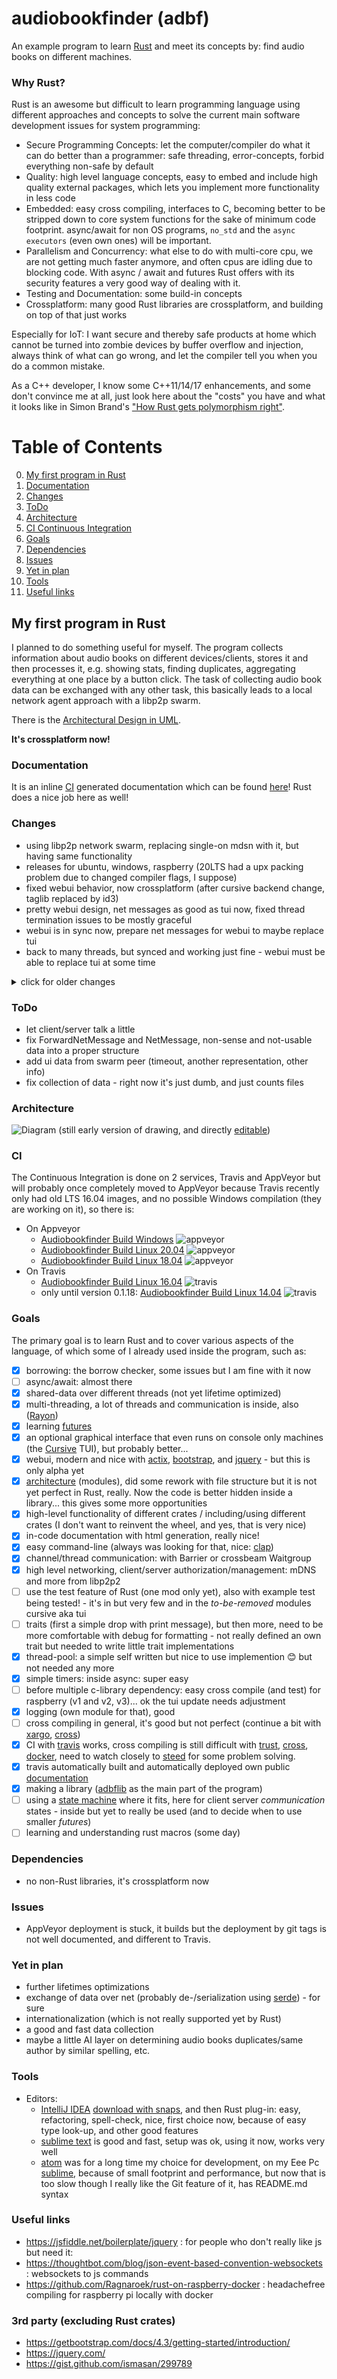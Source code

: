 # audiobookfinder (adbf)
An example program to learn [Rust](https://www.rust-lang.org/) and meet its concepts by: find audio books on different machines.

### Why Rust?
Rust is an awesome but difficult to learn programming language using different approaches and concepts to solve the current main software development issues for system programming:
 * Secure Programming Concepts: let the computer/compiler do what it can do better than a programmer: safe threading, error-concepts, forbid everything non-safe by default
 * Quality: high level language concepts, easy to embed and include high quality external packages, which lets you implement more functionality in less code
 * Embedded: easy cross compiling, interfaces to C, becoming better to be stripped down to core system functions for the sake of minimum code footprint. async/await for non OS programs, `no_std` and the `async executors` (even own ones) will be important.
 * Parallelism and Concurrency: what else to do with multi-core cpu, we are not getting much faster anymore, and often cpus are idling due to blocking code. With async / await and futures Rust offers with its security features a very good way of dealing with it. 
 * Testing and Documentation: some build-in concepts
 * Crossplatform: many good Rust libraries are crossplatform, and building on top of that just works

Especially for IoT: I want secure and thereby safe products at home which cannot be turned into zombie devices by buffer overflow and injection, always think of what can go wrong, and let the compiler tell you when you do a common mistake.

As a C++ developer, I know some C++11/14/17 enhancements, and some don't convince me at all, just look here about the "costs" you have and what it looks like in Simon Brand's ["How Rust gets polymorphism right"](https://www.youtube.com/watch?v=VSlBhAOLtFA).


# Table of Contents
0. [My first program in Rust](#my-first-program-in-rust)
1. [Documentation](#documentation)
2. [Changes](#changes)
3. [ToDo](#todo)
4. [Architecture](#architecture)
5. [CI Continuous Integration](#CI)
6. [Goals](#goals)
7. [Dependencies](#dependencies)
8. [Issues](#issues)
9. [Yet in plan](#yet-in-plan)
10. [Tools](#tools)
11. [Useful links](#useful-links)

## My first program in Rust
I planned to do something useful for myself. The program collects information about audio books on different devices/clients, stores it and then processes it, e.g. showing stats, finding duplicates, aggregating everything at one place by a button click.
The task of collecting audio book data can be exchanged with any other task, this basically leads to a local network agent approach with a libp2p swarm.

There is the [Architectural Design in UML](#architecture).

__It's crossplatform now!__


### Documentation
It is an inline [CI](https://travis-ci.org/electricherd/audiobookfinder/) generated documentation which can be found [here](https://electricherd.github.io/audiobookfinder/audiobookfinder/index.html)! Rust does a nice job here as well!

### Changes
* using libp2p network swarm, replacing single-on mdsn with it, but having same functionality
* releases for ubuntu, windows, raspberry (20LTS had a upx packing problem due to changed compiler flags, I suppose)
* fixed webui behavior, now crossplatform (after cursive backend change, taglib replaced by id3)
* pretty webui design, net messages as good as tui now, fixed thread termination issues to be mostly graceful
* webui is in sync now, prepare net messages for webui to maybe replace tui
* back to many threads, but synced and working just fine - webui must be able to replace tui at some time

<details>
  <summary>click for older changes</summary>

    * fixed up many older problems, yet ready for libp2p migration for communication over net
    * cleaned up yet inactivated parts: former ssh connection, state machine replacement
    * introducing a nice way to sync threads on startup by creating a channel, send its sender to main thread and block own thread until sender is sent back to self controlled receiver.
    * trying upx in CI builds again
    * migrated first too many native threads to async green threads, as also most dependant external crates use more general futures approach. It's yet a bit confusing and inconsistant but problem were rayon thread iterator and cursive as thread dependant. But I am about to like and understand async/await quite well, also the consequences for embedded development :grin:
    * bumped to Rust 2018 features async/await in net module using futures in few occasion, but will continue with that
    * version changes of different used crates
    * changed this README, to add version changes to *Changes*, re-ordered, and made [Goals](#goals) as a check list, bumped version to v
    * updated various dependency packages from Rust libraries [actix](https://actix.rs/) (there was a dependency lock for a longer time) to [bootstrap](https://getbootstrap.com/), and [jquery](https://jquery.com).
    * added small key generation documentation in `README-release.md`
    * preparing cross compile for banana pi (Dockerfile)
    * added and will later moving from [travis](https://travis-ci.org/) to [AppVeyor](https://www.appveyor.com/) which doesn't lack bionic 18.04 builds and possibility for Windows builds (AppVeyor was primarily used for Windows builds, Travis for Linux in Rust, so documentation for Linux and Rust builds in AppVeyor is quite bad ... testing)
    * cleaned up changes list, switched to [sublime text](https://www.sublimetext.com) instead of [atom](https://atom.io/) as editor
    * trying xargo instead of cargo to compile (possible problems with std in cross compiling, and optimizations), but only works with nightly.
    * cleaned up deployment, added a release readme, licence to deploy as well
    * repaired deployment of binaries, including stripped and packed binaries (upx optimization doesn't work somehow)
    * included (should work fully offline later, all MIT licensed) 3rdparty css, js-scripts ([jquery](https://jquery.com),[bootstrap](https://getbootstrap.com/)) and all pages hard-included in to webserver (no loading of files, yet for development still possible), added state for server, connected websocket, designed a favicon plus logo
    * added basic webui support: http-server with websockets ([actix](https://actix.rs)), a single page application, the page and websockets are already there.
    * added architecture graphics using [draw.io](https://draw.io), which is awesome. Also connectable by [github support](https://about.draw.io/github-support/) directly via [this](https://www.draw.io/?mode=github) ([howTo](https://github.com/jgraph/drawio-github)).
    * state machine not yet used (need to think more about "futures" architecture and understand futures and how to combine)
    * the client ssh connector (com_client) is behind a state machine (to have reconnect and similar easily)
    * replaced [id3](https://github.com/jameshurst/rust-id3) with [taglib](https://github.com/ebassi/taglib-rust/) (more external libs, but many more available media tags). Unfortunately it took me quite some time to find some strange difference (didn't work) between [crates.io](https://crates.io/crates/taglib) and original [github.com](https://github.com/ebassi/taglib-rust/) version, so I had to use the git pull rather than the convenient crate.io dependency usage in `Cargo.toml`.
    * I suspended the usage of [trust](https://github.com/japaric/trust) which uses [cross](https://github.com/japaric/cross), since the develop cross compiling docker images are based on ubuntu 12.04 (deb jessie), and the libsodium, libavahi uses ubuntu ppa from newer versions. I might even go to xenial (deb stretch), then both libs are included by default. But I would have to create my own dockerfile for that, and not just extend the well prepared dockerfiles from cross. :unamused:
    * [documentation](https://electricherd.github.io/audiobookfinder/audiobookfinder/index.html) deployed, awesome: Rust + github + travis +... (needs javascript enabled)
    * applied single test file for travis run: took Bach's Toccata And Fugue In D Minor by Paul Pitman (licence PD)  [orangefreesounds](www.orangefreesounds.com/toccata-and-fugue-in-d-minor/) in rememberring [Monthy Python's grand rugby match](https://www.youtube.com/watch?v=HKv6o7YqHnE).
    * travis CI working
    * more documentation locally as html: `cargo doc --no-deps --open`
    * file logging in (use [glogg](http://glogg.bonnefon.org/))
    * logging mechanism introduced (`logit.rs`). It was needed because of tui console output was not readable (either syslog or console)
     * run e.g. with `RUST_LOG=adbflib::net=debug RUST_BACKTRACE=full cargo run -- -n ~/Audiobooks`
    * ssh client with example key works, key now external
    * found emojis :grin:
</details>

### ToDo
* let client/server talk a little
* fix ForwardNetMessage and NetMessage, non-sense and not-usable data into a proper structure
* add ui data from swarm peer (timeout, another representation, other info)
* fix collection of data - right now it's just dumb, and just counts files

### Architecture
![Diagram](diag_architecture_general.svg)
(still early version of drawing, and directly [editable](https://www.draw.io/?mode=github))

### CI
The Continuous Integration is done on 2 services, Travis and AppVeyor but will probably once completely moved to AppVeyor because Travis recently only had old LTS 16.04 images, and no possible Windows compilation (they are working on it), so there is:
* On Appveyor
    * [Audiobookfinder Build Windows](https://ci.appveyor.com/project/electricherd/audiobookfinder/) ![appveyor](https://appveyor-matrix-badges.herokuapp.com/repos/electricherd/audiobookfinder/branch/master/1)
    * [Audiobookfinder Build Linux 20.04](https://ci.appveyor.com/project/electricherd/audiobookfinder/) ![appveyor](https://appveyor-matrix-badges.herokuapp.com/repos/electricherd/audiobookfinder/branch/master/3)
    * [Audiobookfinder Build Linux 18.04](https://ci.appveyor.com/project/electricherd/audiobookfinder/) ![appveyor](https://appveyor-matrix-badges.herokuapp.com/repos/electricherd/audiobookfinder/branch/master/2)
* On Travis
    * [Audiobookfinder Build Linux 16.04](https://travis-ci.org/electricherd/audiobookfinder) ![travis](https://travis-matrix-badges.herokuapp.com/repos/electricherd/audiobookfinder/branches/master/2)
    * only until version 0.1.18: [Audiobookfinder Build Linux 14.04](https://travis-ci.org/electricherd/audiobookfinder) ![travis](https://travis-matrix-badges.herokuapp.com/repos/electricherd/audiobookfinder/branches/master/1)


### Goals
The primary goal is to learn Rust and to cover various aspects of the language, of which some of I already used inside the program, such as:
- [x] borrowing: the borrow checker, some issues but I am fine with it now
- [ ] async/await: almost there
- [x] shared-data over different threads (not yet lifetime optimized)
- [x] multi-threading, a lot of threads and communication is inside, also  ([Rayon](https://github.com/rayon-rs/rayon))
- [x] learning [futures](https://en.wikipedia.org/wiki/Futures_and_promises)
- [x] an optional graphical interface that even runs on console only machines (the [Cursive](https://github.com/gyscos/Cursive) TUI), but probably better...
- [x] webui, modern and nice with [actix](https://actix.rs/), [bootstrap](https://getbootstrap.com/), and [jquery](https://jquery.com) - but this is only alpha yet
- [x] [architecture](#architecture) (modules), did some rework with file structure but it is not yet perfect in Rust, really. Now the code is better hidden inside a library... this gives some more opportunities
- [x] high-level functionality of different crates / including/using different crates (I don't want to reinvent the wheel, and yes, that is very nice)
- [x] in-code documentation with html generation, really nice!
- [x] easy command-line (always was looking for that, nice: [clap](https://github.com/kbknapp/clap-rs))
- [x] channel/thread communication: with Barrier or crossbeam Waitgroup 
- [x] high level networking, client/server authorization/management: mDNS and more from libp2p2
- [ ] use the test feature of Rust (one mod only yet), also with example test being tested! - it's in but very few and in the *to-be-removed* modules cursive aka tui
- [ ] traits (first a simple drop with print message), but then more, need to be more comfortable with debug for formatting - not really defined an own trait but needed to write little trait implementations
- [x] thread-pool: a simple self written but nice to use implemention :blush: but not needed any more
- [x] simple timers: inside async: super easy
- [ ] before multiple c-library dependency: easy cross compile (and test) for raspberry (v1 and v2, v3)... ok the tui update needs adjustment
- [x] logging (own module for that), good
- [ ] cross compiling in general, it's good but not perfect (continue a bit with [xargo](https://github.com/japaric/xargo), [cross](https://github.com/japaric/cross/))
- [x] CI with [travis](https://travis-ci.org/electricherd/audiobookfinder/) works, cross compiling is still difficult with [trust](https://github.com/japaric/trust), [cross](https://github.com/japaric/cross/), [docker](https://www.docker.com/), need to watch closely to [steed](https://github.com/japaric/steed) for some problem solving.
- [x] travis automatically built and automatically deployed own public [documentation](https://electricherd.github.io/audiobookfinder/audiobookfinder/index.html)
- [x] making a library ([adbflib](https://electricherd.github.io/audiobookfinder/adbflib/index.html) as the main part of the program)
- [ ] using a [state machine](https://github.com/fitzgen/state_machine_future) where it fits, here for client server *communication* states - inside but yet to really be used (and to decide when to use smaller *futures*)
- [ ] learning and understanding rust macros (some day)

### Dependencies
* no non-Rust libraries, it's crossplatform now

### Issues
* AppVeyor deployment is stuck, it builds but the deployment by git tags is not well documented, and different to Travis.


### Yet in plan
* further lifetimes optimizations
* exchange of data over net (probably de-/serialization using [serde](https://docs.serde.rs/serde/)) - for sure
* internationalization (which is not really supported yet by Rust)
* a good and fast data collection
* maybe a little AI layer on determining audio books duplicates/same author by similar spelling, etc.

### Tools
* Editors:
  * [IntelliJ IDEA](https://intellij-rust.github.io/install.html) [download with snaps](https://blog.jetbrains.com/idea/2017/11/install-intellij-idea-with-snaps/), and then Rust plug-in: easy, refactoring, spell-check, nice, first choice now, because of easy type look-up, and other good features 
  * [sublime text](https://www.sublimetext.com) is good and fast, setup was ok, using it now, works very well
  * [atom](https://atom.io/) was for a long time my choice for development, on my Eee Pc [sublime](https://www.sublimetext.com), because of small footprint and performance, but now that is too slow though I really like the Git feature of it, has README.md syntax

### Useful links
* https://jsfiddle.net/boilerplate/jquery : for people who don't really like js but need it:
* https://thoughtbot.com/blog/json-event-based-convention-websockets : websockets to js commands
* https://github.com/Ragnaroek/rust-on-raspberry-docker : headachefree compiling for raspberry pi locally with docker

### 3rd party (excluding Rust crates)
* https://getbootstrap.com/docs/4.3/getting-started/introduction/
* https://jquery.com/
* https://gist.github.com/ismasan/299789